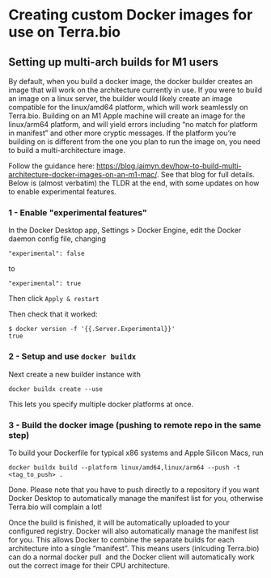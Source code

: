 # Creating custom Docker images for use on Terra.bio

## Setting up multi-arch builds for M1 users

By default, when you build a docker image, the docker builder creates an image that will work on the architecture currently in use. If you were to build an image on a linux server, the builder would likely create an image compatible for the linux/amd64 platform, which will work seamlessly on Terra.bio. Building on an M1 Apple machine will create an image for the linux/arm64 platform, and will yield errors including “no match for platform in manifest” and other more cryptic messages. If the platform you’re building on is different from the one you plan to run the image on, you need to build a multi-architecture image.

Follow the guidance here: https://blog.jaimyn.dev/how-to-build-multi-architecture-docker-images-on-an-m1-mac/. See that blog for full details. Below is (almost verbatim) the TLDR at the end, with some updates on how to enable experimental features.

### 1 - Enable "experimental features"

In the Docker Desktop app, Settings > Docker Engine, edit the Docker daemon config file, changing

```
"experimental": false
```

to

```
"experimental": true
```

Then click `Apply & restart`

Then check that it worked:
```
$ docker version -f '{{.Server.Experimental}}'
true
```

### 2 - Setup and use `docker buildx`

Next create a new builder instance with 
```
docker buildx create --use
```
This lets you specify multiple docker platforms at once.

### 3 - Build the docker image (pushing to remote repo in the same step)

To build your Dockerfile for typical x86 systems and Apple Silicon Macs, run 

```
docker buildx build --platform linux/amd64,linux/arm64 --push -t <tag_to_push> .
```
Done. Please note that you have to push directly to a repository if you want Docker Desktop to automatically manage the manifest list for you, otherwise Terra.bio will complain a lot!

Once the build is finished, it will be automatically uploaded to your configured registry. Docker will also automatically manage the manifest list for you. This allows Docker to combine the separate builds for each architecture into a single “manifest”. This means users (inlcuding Terra.bio) can do a normal docker pull <image> and the Docker client will automatically work out the correct image for their CPU architecture.


